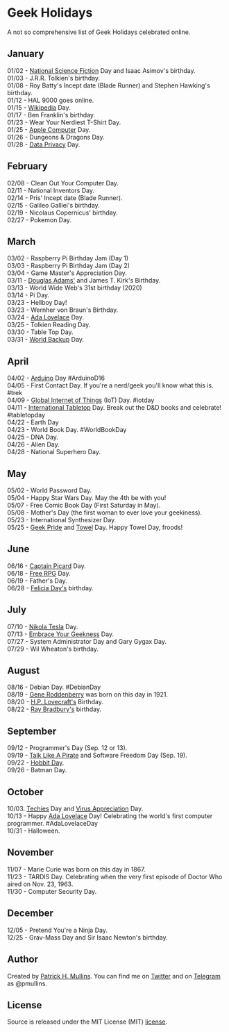 # Geek Holidays

A not so comprehensive list of Geek Holidays celebrated online. 

## January
01/02 - [National Science Fiction](https://en.wikipedia.org/wiki/National_Science_Fiction_Day) Day and Isaac Asimov's birthday.<br>
01/03 - J.R.R. Tolkien's birthday.<br>
01/08 - Roy Batty's Incept date (Blade Runner) and Stephen Hawking's birthday.<br>
01/12 - HAL 9000 goes online.<br>
01/15 - [Wikipedia](https://en.wikipedia.org/wiki/Wikipedia:Wikipedia_Day) Day.<br>
01/17 - Ben Franklin's birthday.<br>
01/23 - Wear Your Nerdiest T-Shirt Day.<br>
01/25 - [Apple Computer](https://en.wikipedia.org/wiki/Macintosh) Day.<br>
01/26 - Dungeons & Dragons Day.<br>
01/28 - [Data Privacy](https://en.wikipedia.org/wiki/Data_Privacy_Day) Day.

## February
02/08 - Clean Out Your Computer Day.<br>
02/11 - National Inventors Day.<br>
02/14 - Pris' Incept date (Blade Runner).<br>
02/15 - Galileo Galliei's birthday.<br>
02/19 - Nicolaus Copernicus' birthday.<br>
02/27 - Pokemon Day.

## March
03/02 - Raspberry Pi Birthday Jam (Day 1)<br>
03/03 - Raspberry Pi Birthday Jam (Day 2)<br>
03/04 - Game Master's Appreciation Day.<br>
03/11 - [Douglas Adams'](http://www.douglasadams.com/) and James T. Kirk's Birthday.<br>
03/13 - World Wide Web's 31st birthday (2020)<br>
03/14 - Pi Day.<br>
03/23 - Hellboy Day!<br>
03/23 - Wernher von Braun's Birthday.<br>
03/24 - [Ada Lovelace](http://findingada.com/about/) Day.<br>
03/25 - Tolkien Reading Day.<br>
03/30 - Table Top Day.<br>
03/31 - [World Backup](http://www.worldbackupday.com/en/) Day.

## April
04/02 - [Arduino](https://day.arduino.cc/#/) Day #ArduinoD16<br>
04/05 - First Contact Day. If you're a nerd/geek you'll know what this is. #trek<br>
04/09 - [Global Internet of Things](http://iotday.org) (IoT) Day. #iotday<br>
04/11 - [International Tabletop](http://www.tabletopday.com) Day. Break out the D&D books and celebrate! #tabletopday<br>
04/22 - Earth Day<br>
04/23 - World Book Day. #WorldBookDay<br>
04/25 - DNA Day.<br>
04/26 - Alien Day.<br>
04/28 - National Superhero Day.
 
## May
05/02 - World Password Day.<br>
05/04 - Happy Star Wars Day. May the 4th be with you!<br>
05/07 - Free Comic Book Day (First Saturday in May).<br>
05/08 - Mother's Day (the first woman to ever love your geekiness).<br>
05/23 - International Synthesizer Day.<br>
05/25 - [Geek Pride](https://en.wikipedia.org/wiki/Geek_Pride_Day) and [Towel](https://en.wikipedia.org/wiki/Towel_Day) Day. Happy Towel Day, froods!

## June
06/16 - [Captain Picard](http://memory-alpha.wikia.com/wiki/Captain_Picard_Day) Day.<br>
06/18 - [Free RPG](http://www.freerpgday.com/) Day.<br>
06/19 - Father's Day.<br>
06/28 - [Felicia Day's](http://feliciaday.com/) birthday.

## July
07/10 - [Nikola Tesla](https://en.wikipedia.org/wiki/Nikola_Tesla) Day.<br>
07/13 - [Embrace Your Geekness](http://www.geek.com/news/its-embrace-your-geekness-day-1269590/) Day.<br>
07/27 - System Administrator Day and Gary Gygax Day.<br>
07/29 - Wil Wheaton's birthday.

## August
08/16 - Debian Day. #DebianDay<br>
08/19 - [Gene Roddenberry](https://en.wikipedia.org/wiki/Gene_Roddenberry) was born on this day in 1921.<br>
08/20 - [H.P. Lovecraft's](https://en.wikipedia.org/wiki/H._P._Lovecraft) Birthday.<br>
08/22 - [Ray Bradbury's](http://www.raybradbury.com/) birthday.

## September
09/12 - Programmer's Day (Sep. 12 or 13).<br>
09/19 - [Talk Like A Pirate](https://en.wikipedia.org/wiki/International_Talk_Like_a_Pirate_Day) and Software Freedom Day (Sep. 19).<br>
09/22 - [Hobbit Day](https://en.wikipedia.org/wiki/Hobbit_Day).<br>
09/26 - Batman Day.

## October
10/03. [Techies](http://www.holidayinsights.com/moreholidays/October/techiesday.htm) Day and [Virus Appreciation](http://www.holidayinsights.com/moreholidays/October/virusappreciation.htm) Day.<br>
10/13 - Happy [Ada Lovelace](https://en.wikipedia.org/wiki/Ada_Lovelace) Day! Celebrating the world's first computer programmer. #AdaLovelaceDay<br>
10/31 - Halloween.

## November
11/07 - Marie Curie was born on this day in 1867.<br>
11/23 - TARDIS Day. Celebrating when the very first episode of Doctor Who aired on Nov. 23, 1963.<br>
11/30 - Computer Security Day.

## December
12/05 - Pretend You're a Ninja Day.<br>
12/25 - Grav-Mass Day and Sir Isaac Newton's birthday.

## Author
Created by [Patrick H. Mullins](http://www.pmullins.net). You can find me on  [Twitter](https://twitter.com/phmullins) and on [Telegram](https://telegram.org/) as @pmullins.

## License
Source is released under the MIT License (MIT) [license](license.md).
